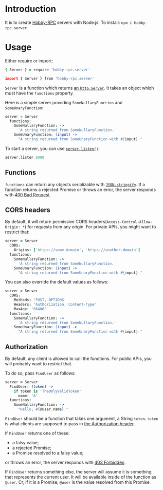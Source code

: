 # Introduction

It is to create [Hobby-RPC][protocol] servers with Node.js. To install: `npm i hobby-rpc.server`.

[protocol]: https://github.com/ch1c0t/hobby-rpc.protocol

# Usage

Either require or import:

```coffee
{ Server } = require 'hobby-rpc.server'
```

```coffee
import { Server } from 'hobby-rpc.server'
```

`Server` is a function which returns [an `http.Server`][http.Server].
It takes an object which must have the `functions` property.

Here is a simple server providing `SomeNullaryFunction` and `SomeUnaryFunction`:

```coffee
server = Server
  functions:
    SomeNullaryFunction: ->
      'A string returned from SomeNullaryFunction.'
    SomeUnaryFunction: (input) ->
      "A string returned from SomeUnaryFunction with #{input}."
```

To start a server, you can use [`server.listen()`][server.listen]:

```coffee
server.listen 8080
```

[http.Server]: https://nodejs.org/api/http.html#class-httpserver
[server.listen]: https://nodejs.org/api/http.html#serverlisten

## Functions

`functions` can return any objects serializable with [`JSON.stringify`][JSON.stringify].
If a function returns a rejected Promise or throws an error,
the server responds with [400 Bad Request][BadRequest].

[JSON.stringify]: https://developer.mozilla.org/en-US/docs/Web/JavaScript/Reference/Global_Objects/JSON/stringify
[BadRequest]: https://developer.mozilla.org/en-US/docs/Web/HTTP/Status/400

## CORS headers

By default, it will return permissive CORS headers(`Access-Control-Allow-Origin: *`) for requests from any origin. For private APIs, you might want to restrict that:

```coffee
server = Server
  CORS:
    Origins: ['https://some.domain', 'https://another.domain']
  functions:
    SomeNullaryFunction: ->
      'A string returned from SomeNullaryFunction.'
    SomeUnaryFunction: (input) ->
      "A string returned from SomeUnaryFunction with #{input}."
```

You can also override the default values as follows:

```coffee
server = Server
  CORS:
    Methods: 'POST, OPTIONS'
    Headers: 'Authorization, Content-Type'
    MaxAge: '86400'
  functions:
    SomeNullaryFunction: ->
      'A string returned from SomeNullaryFunction.'
    SomeUnaryFunction: (input) ->
      "A string returned from SomeUnaryFunction with #{input}."
```

## Authorization

By default, any client is allowed to call the functions.
For public APIs, you will probably want to restrict that.

To do so, pass `FindUser` as follows:

```coffee
server = Server
  FindUser: (token) ->
    if token is 'TheOnlyValidToken'
      name: 'A'
  functions:
    SomeNullaryFunction: ->
      "Hello, #{@user.name}."
```

`FindUser` should be a function that takes one argument, a String `token`.
`token` is what clients are supposed to pass in [the Authorization header][Authorization].

If `FindUser` returns one of these:

- a falsy value;
- a rejected Promise;
- a Promise resolved to a falsy value;

or throws an error, the server responds with [403 Forbidden][Forbidden].

If `FindUser` returns something else, the server will assume it is something that represents the current user. It will be available inside of the function as `@user`. Or, if it is a Promise, `@user` is the value resolved from this Promise.

[Authorization]: https://developer.mozilla.org/en-US/docs/Web/HTTP/Headers/Authorization
[Forbidden]: https://developer.mozilla.org/en-US/docs/Web/HTTP/Status/403
